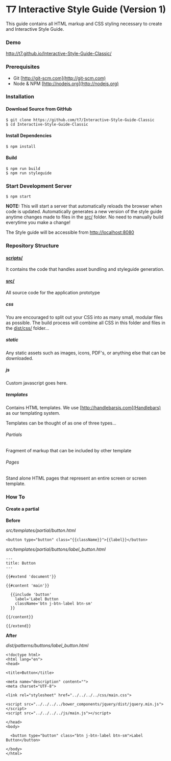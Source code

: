 # T7 Interactive Style Guide (Version 1)

This guide contains all HTML markup and CSS styling necessary to create and Interactive Style Guide.

### Demo

http://t7.github.io/Interactive-Style-Guide-Classic/

### Prerequisites
- Git [http://git-scm.com](http://git-scm.com)
- Node & NPM [http://nodejs.org](http://nodejs.org)

### Installation

#### Download Source from GitHub
```
$ git clone https://github.com/t7/Interactive-Style-Guide-Classic
$ cd Interactive-Style-Guide-Classic
```

#### Install Dependencies
```
$ npm install
```

#### Build
```
$ npm run build
$ npm run styleguide
```

### Start Development Server
```
$ npm start
```
**NOTE:** This will start a server that automatically reloads the browser when code is updated. Automatically generates a new version of the style guide anytime changes made to files in the [src/](src/) folder. No need to manually build everytime you make a change!

The Style guide will be accessible from [http://localhost:8080](http://localhost:8080)


### Repository Structure

#### [scripts/](scripts/)
It contains the code that handles asset bundling and styleguide generation.

#### [src/](src/)
All source code for the application prototype

##### css
You are encouraged to split out your CSS into as many small, modular files as possible. The build process will combine all CSS in this folder and files in the [dist/css/]() folder...

##### static
Any static assets such as images, icons, PDF's, or anything else that can be downloaded.

##### js

Custom javascript goes here.

##### templates

Contains HTML templates. We use [http://handlebarsjs.com](Handlebars) as our templating system.

Templates can be thought of as one of three types...
###### Partials
Fragment of markup that can be included by other template

###### Pages
Stand alone HTML pages that represent an entire screen or screen template.


### How To

#### Create a partial

**Before**

*src/templates/partial/button.html*
```
<button type="button" class="{{className}}">{{label}}</button>
```

*src/templates/partial/buttons/label_button.html*

    ---
    title: Button
    ---

    {{#extend 'document'}}

    {{#content 'main'}}

      {{include 'button'
        label='Label Button
        className='btn j-btn-label btn-sm'
      }}

    {{/content}}

    {{/extend}}


**After**

*dist/patterns/buttons/label_button.html*

    <!doctype html>
    <html lang="en">
    <head>

    <title>Button</title>

    <meta name="description" content="">
    <meta charset="UTF-8">

    <link rel="stylesheet" href="../../../../css/main.css">

    <script src="../../../../bower_components/jquery/dist/jquery.min.js"></script>
    <script src="../../../../js/main.js"></script>

    </head>
    <body>

      <button type="button" class="btn j-btn-label btn-sm">Label Button</button>

    </body>
    </html>
